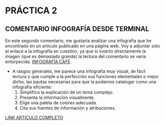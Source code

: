 # PRÁCTICA 2
## COMENTARIO INFOGRAFÍA DESDE TERMINAL

En este segundo comentario, me gustaría analizar una infografía que he encontrado en un artículo publicado en una página web. Voy a adjuntar solo el enlace a la infografía en cuestión, ya que si inserto directamente la imagen (que es demasiado grande) la lectura del comentario se vería entorpecida.
[INFOGRAFÍA CAFÉ](https://www.infografiasyremedios.com/wp-content/uploads/2014/10/infografia-cafe-2.jpg)
- A rasgos generales, me parece una infografía muy visual, de fácil lectura y que cumple a la perfección sus funciones elementales o mejor dicho, las pautas necesarias para que la podamos catalogar como una infografía eficiente:
  1. Simplifica la explicación de un tema complejo.
  2. Presenta la información visualmente.
  3. Elige una paleta de colores adecuada. 
  4. Cita sus fuentes de información y atribuciones.

[LINK ARTICULO COMPLETO](https://www.infografiasyremedios.com/el-cafe-beneficios-y-contraindicaciones-de-su-abuso/)
